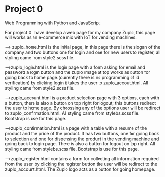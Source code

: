 # Project 0

Web Programming with Python and JavaScript


For project 0 I have develop a web page for my company Zuplo, this page will works as an e-commerce mix with IoT for vending machines.

--> zuplo_home.html is the initial page, in this page there is the slogan of the company and two buttons one for  login and one for new users to register, all styling came from style2.scss file.

-->zuplo_login.html is the login page with a form asking for email and password a login button and the zuplo image at top works as button for going back to home page.(currently there is no programming of id verification) by clicking login it takes the user to zuplo_accout.html. All styling came from style2.scss file.

-->zuplo_account.html is a product selection page with 3 options, each with a button, there is also a button on top right for logout; this buttons redirect the user to home page. By choossing any of the options user will be redirect to zuplo_confirmation.html. All styling came from stylebs.scss file. Bootstrap is use for this page.

-->zuplo_confirmation.html is a page with a table with a resume of the product and the price of the product. It has two buttons, one for going back to selection and one for dispensing the product in the vending machine and going back to login page. There is also a button for logout on top right. All styling came from stylebs.scss file. Bootstrap is use for this page.

-->zuplo_register.html contains a form for collecting all information required from the user. by clicking the register button the user will be redirect to the zuplo_account.html. The Zuplo logo acts as a button for going homepage. 


 
